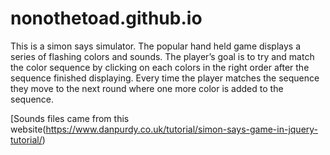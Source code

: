 # nonothetoad.github.io

This is a simon says simulator. The popular hand held game displays a series of flashing colors and sounds. The player’s goal is to try and match the color sequence by clicking on each colors in the right order after the sequence finished displaying. Every time the player matches the sequence they move to the next round where one more color is added to the sequence.

[Sounds files came from this website(https://www.danpurdy.co.uk/tutorial/simon-says-game-in-jquery-tutorial/) 
